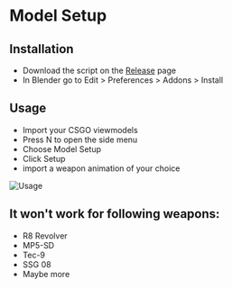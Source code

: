 # Model Setup

## Installation
* Download the script on the [Release](https://github.com/Devostated/Model-Setup/releases) page
* In Blender go to Edit > Preferences > Addons > Install

## Usage
* Import your CSGO viewmodels
* Press N to open the side menu
* Choose Model Setup
* Click Setup
* import a weapon animation of your choice

![Usage](https://user-images.githubusercontent.com/30211694/120929703-5a073200-c6ea-11eb-9e07-70a2961e64a7.gif)

## It won't work for following weapons:
* R8 Revolver
* MP5-SD
* Tec-9
* SSG 08
* Maybe more
